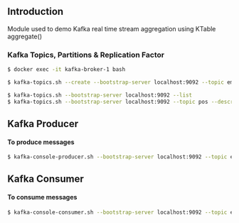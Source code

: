 ## Introduction
Module used to demo Kafka real time stream aggregation using KTable aggregate()

### Kafka Topics, Partitions & Replication Factor

```bash
$ docker exec -it kafka-broker-1 bash

$ kafka-topics.sh --create --bootstrap-server localhost:9092 --topic employees --partitions 5 --replication-factor 3 --config segment.bytes=1000000

$ kafka-topics.sh --bootstrap-server localhost:9092 --list
$ kafka-topics.sh --bootstrap-server localhost:9092 --topic pos --describe
```

## Kafka Producer

#### To produce messages
```bash
$ kafka-console-producer.sh --bootstrap-server localhost:9092 --topic employees --property parse.key=true --property key.separator=":"
```

## Kafka Consumer

#### To consume messages
```bash
$ kafka-console-consumer.sh --bootstrap-server localhost:9092 --topic employees
```